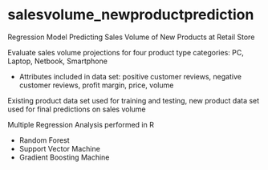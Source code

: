 # salesvolume_newproductprediction
Regression Model Predicting Sales Volume of New Products at Retail Store 

Evaluate sales volume projections for four product type categories: PC, Laptop, Netbook, Smartphone
  - Attributes included in data set: positive customer reviews, negative customer reviews, profit margin, price, volume

Existing product data set used for training and testing, new product data set used for final predictions on sales volume

Multiple Regression Analysis performed in R
  - Random Forest
  - Support Vector Machine
  - Gradient Boosting Machine 
